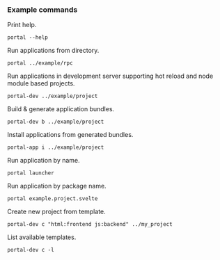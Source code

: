 ### Example commands

Print help.

```shell
portal --help
```

Run applications from directory.

```shell
portal ../example/rpc
```

Run applications in development server supporting hot reload and node module based projects.

```shell
portal-dev ../example/project
```

Build & generate application bundles.

```shell
portal-dev b ../example/project
```

Install applications from generated bundles.

```shell
portal-app i ../example/project
```

Run application by name.

```shell
portal launcher
```

Run application by package name.

```shell
portal example.project.svelte
```

Create new project from template.

```shell
portal-dev c "html:frontend js:backend" ../my_project
```

List available templates.

```shell
portal-dev c -l
```
